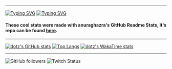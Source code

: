 ----------------------------------------------------------------------------

[![Typing SVG](https://readme-typing-svg.demolab.com?font=Fira+Code&pause=1000&color=00F7A4&random=false&width=435&lines=Hello+there!;I+am+dotz)](https://git.io/typing-svg)
[![Typing SVG](https://readme-typing-svg.demolab.com?font=Fira+Code&pause=1000&color=00F7A4&random=true&width=520&lines=Just+another+random+guy+learning+to+code)](https://git.io/typing-svg)

#### These cool stats were made with anuraghazra's GitHub Readme Stats, It's repo can be found [here](https://github.com/anuraghazra/github-readme-stats).
----------------------------------------------------------------------------

[![dotz's GitHub stats](https://github-readme-stats.vercel.app/api?username=dotzTV&theme=midnight-purple&hide=prs,issues&count_private=true&show_icons=true&include_all_commits=true&rank_icon=percentile)](https://github.com/anuraghazra/github-readme-stats)
[![Top Langs](https://github-readme-stats.vercel.app/api/top-langs/?username=dotzTV&layout=donut&theme=midnight-purple)](https://github.com/anuraghazra/github-readme-stats)
[![dotz's WakaTime stats](https://github-readme-stats.vercel.app/api/wakatime?username=dotz&theme=midnight-purple)](https://github.com/anuraghazra/github-readme-stats)
 
---------------------------------------------------------------------------
![GitHub followers](https://img.shields.io/github/followers/dotztv?color=i&style=for-the-badge)
![Twitch Status](https://img.shields.io/twitch/status/tvdotz?style=for-the-badge)
